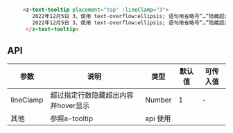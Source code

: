 ```javascript

```

<!-- 使用方式 -->
```html
     <z-text-tooltip placement="top" :lineClamp="3">
        2022年12月5日 3、使用 text-overflow:ellipsis; 语句用省略号“…”隐藏超出范围的文本 测试数据:css多行文本超出长度显示省略号,多行文本超出长度显示省略号--明天也要努力测试数据:
        2022年12月5日 3、使用 text-overflow:ellipsis; 语句用省略号“…”隐藏超出范围的文本 测试数据:css多行文本超出长度显示省略号,多行文本超出长度显示省略号--明天也要努力测试数据:
      </z-text-tooltip>
```

## API


参数 |  说明 | 类型 | 默认值 | 可传入值
---- |------|-----|-------|------
lineClamp | 超过指定行数隐藏超出内容并hover显示| Number |1 |-
其他 | 参照a-tooltip| api 使用|  |  |-
